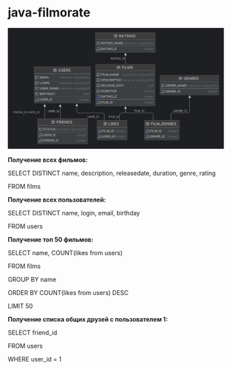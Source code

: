 # java-filmorate

![database.png](database.png)

**Получение всех фильмов:**

SELECT DISTINCT name, description, releasedate, duration, genre, rating

FROM films

**Получение всех пользователей:**

SELECT DISTINCT name, login, email, birthday

FROM users

**Получение топ 50 фильмов:**

SELECT name, COUNT(likes from users)

FROM films

GROUP BY name

ORDER BY COUNT(likes from users) DESC

LIMIT 50

**Получение списка общих друзей с пользователем 1:**

SELECT friend_id

FROM users

WHERE user_id = 1
